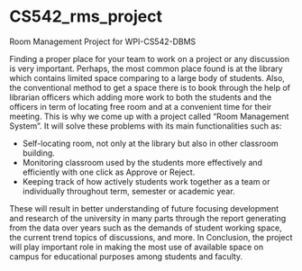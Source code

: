 # CS542_rms_project
Room Management Project for WPI-CS542-DBMS

Finding a proper place for your team to work on a project or any discussion is very important. Perhaps, the most common place found is at the library which contains limited space comparing to a large body of students. Also, the conventional method to get a space there is to book through the help of librarian officers which adding more work to both the students and the officers in term of locating free room and at a convenient time for their meeting.
This is why we come up with a project called “Room Management System”. It will solve these problems with its main functionalities such as:
- Self-locating room, not only at the library but also in other classroom building.
- Monitoring classroom used by the students more effectively and efficiently with one click as Approve or Reject.
- Keeping track of how actively students work together as a team or individually throughout term, semester or academic year.

These will result in better understanding of future focusing development and research of the university in many parts through the report generating from the data over years such as the demands of student working space, the current trend topics of discussions, and more.
In Conclusion, the project will play important role in making the most use of available space on campus for educational purposes among students and faculty.
